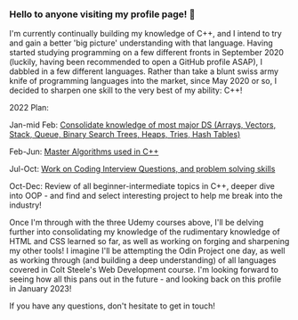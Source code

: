 ### Hello to anyone visiting my profile page! 👋

I'm currently continually building my knowledge of C++, and I intend to try and gain a better 'big picture' understanding with that language.  Having started studying programming on a few different fronts in September 2020 (luckily, having been recommended to open a GitHub profile ASAP), I dabbled in a few different languages.  Rather than take a blunt swiss army knife of programming languages into the market, since May 2020 or so, I decided to sharpen one skill to the very best of my ability: C++!

2022 Plan:

Jan-mid Feb:  [Consolidate knowledge of most major DS (Arrays, Vectors, Stack, Queue, Binary Search Trees, Heaps, Tries, Hash Tables)](https://www.udemy.com/course/dscpp-skills/)

Feb-Jun: [Master Algorithms used in C++](https://www.udemy.com/course/skills-algorithms-cpp/)

Jul-Oct:  [Work on Coding Interview Questions, and problem solving skills](https://www.udemy.com/course/skills-coding-interviews/)

Oct-Dec:  Review of all beginner-intermediate topics in C++, deeper dive into OOP - and find and select interesting project to help me break into the industry!

Once I'm through with the three Udemy courses above, I'll be delving further into consolidating my knowledge of the rudimentary knowledge of HTML and CSS learned so far, as well as working on forging and sharpening my other tools!   I imagine I'll be attempting the Odin Project one day, as well as working through (and building a deep understanding) of all languages covered in Colt Steele's Web Development course.   I'm looking forward to seeing how all this pans out in the future - and looking back on this profile in January 2023!

If you have any questions, don't hesitate to get in touch!
